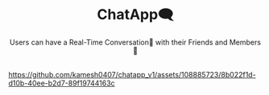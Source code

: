 <div align="center">
   <centre><h1>ChatApp🗨</centre><br />
      </div>


  <div align="center">
   <centre>Users can have a Real-Time Conversation📱 with their Friends and Members👥</centre><br />
      </div>
 
     
<br>
     



https://github.com/kamesh0407/chatapp_v1/assets/108885723/8b022f1d-d10b-40ee-b2d7-89f19744163c




